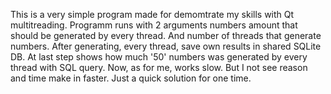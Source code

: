 This is a very simple program made for demomtrate my skills with Qt multitreading. 
Programm runs with 2 arguments numbers amount that should be generated by every thread. And number of threads that generate numbers. After generating, every thread, save own results in shared SQLite DB. At last step shows how much '50' numbers was generated by every thread with SQL query. 
Now, as for me, works slow. But I not see reason and time make in faster. Just a quick solution for one time.
